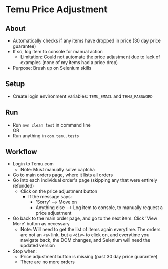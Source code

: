 # Temu Price Adjustment

## About
- Automatically checks if any items have dropped in price (30 day price guarantee)
- If so, log item to console for manual action
  - Limitation: Could not automate the price adjustment due to lack of examples (none of my items had a price drop)
- Purpose: Brush up on Selenium skills

## Setup
- Create login environment variables: `TEMU_EMAIL` and `TEMU_PASSWORD`

## Run
- Run `mvn clean test` in command line\
OR
- Run anything in `com.temu.tests`

## Workflow
- Login to Temu.com
  - Note: Must manually solve captcha
- Go to main orders page, where it lists all orders
- Go into each individual order's page (skipping any that were entirely refunded)
  - Click on the price adjustment button
    - If the message says:
      - 'Sorry' --> Move on
      - Anything else --> Log item to console, to manually request a price adjustment
- Go back to the main order page, and go to the next item.  Click 'View More' button as necessary
  - Note: Will need to get the list of items again everytime.  The orders are not an `<a>` link, but a `<div>` to click on, and everytime you navigate back, the DOM changes, and Selenium will need the updated version
- Stop when:
  - Price adjustment button is missing (past 30 day price guarantee)
  - There are no more orders